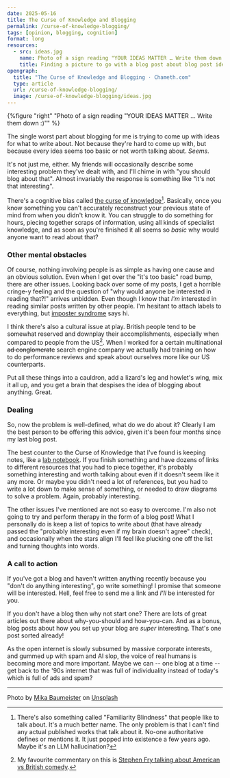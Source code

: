 ```yaml
---
date: 2025-05-16
title: The Curse of Knowledge and Blogging
permalink: /curse-of-knowledge-blogging/
tags: [opinion, blogging, cognition]
format: long
resources:
  - src: ideas.jpg
    name: Photo of a sign reading "YOUR IDEAS MATTER … Write them down :)"
    title: Finding a picture to go with a blog post about blog post ideas is hard, OK?
opengraph:
  title: "The Curse of Knowledge and Blogging · Chameth.com"
  type: article
  url: /curse-of-knowledge-blogging/
  image: /curse-of-knowledge-blogging/ideas.jpg
---
```


{%figure "right" "Photo of a sign reading \"YOUR IDEAS MATTER … Write them down :)\"" %}

The single worst part about blogging for me is trying to come up with ideas
for what to write about. Not because they're hard to come up with, but because
every idea seems too basic or not worth talking about. _Seems_.

It's not just me, either. My friends will occasionally describe some interesting
problem they've dealt with, and I'll chime in with "you should blog about that".
Almost invariably the response is something like "it's not that interesting".

There's a cognitive bias called [the curse of knowledge](https://en.wikipedia.org/wiki/Curse_of_knowledge)[^1].
Basically, once you know something you can't accurately reconstruct your previous
state of mind from when you didn't know it. You can struggle to do something
for hours, piecing together scraps of information, using all kinds of specialist
knowledge, and as soon as you're finished it all seems so _basic_ why would
anyone want to read about that?

<!--more-->

### Other mental obstacles

Of course, nothing involving people is as simple as having one cause and an
obvious solution. Even when I get over the "it's too basic" road bump, there
are other issues. Looking back over some of my posts, I get a horrible cringe-y
feeling and the question of "why would anyone be interested in reading that?!"
arrives unbidden. Even though I know that _I'm_ interested in reading similar
posts written by other people. I'm hesitant to attach labels to everything, but
[imposter syndrome](https://en.wikipedia.org/wiki/Impostor_syndrome) says hi.

I think there's also a cultural issue at play. British people tend to be
somewhat reserved and downplay their accomplishments, especially when compared
to people from the US[^2]. When I worked for a certain multinational
~~ad conglomerate~~ search engine company we actually had training on how to do
performance reviews and speak about ourselves more like our US counterparts.

Put all these things into a cauldron, add a lizard's leg and howlet's wing,
mix it all up, and you get a brain that despises the idea of blogging about
anything. Great.

### Dealing

So, now the problem is well-defined, what do we do about it? Clearly I am the
best person to be offering this advice, given it's been four months since my
last blog post.

The best counter to the Curse of Knowledge that I've found is keeping notes,
like a [lab notebook](https://en.wikipedia.org/wiki/Lab_notebook). If you
finish something and have dozens of links to different resources that you had
to piece together, it's probably something interesting and worth talking about
even if it doesn't seem like it any more. Or maybe you didn't need a lot of
references, but you had to write a lot down to make sense of something, or
needed to draw diagrams to solve a problem. Again, probably interesting.

The other issues I've mentioned are not so easy to overcome. I'm also not going
to try and perform therapy in the form of a blog post! What I personally do is
keep a list of topics to write about (that have already passed the "probably
interesting even if my brain doesn't agree" check), and occasionally when the
stars align I'll feel like plucking one off the list and turning thoughts into
words.

### A call to action

If you've got a blog and haven't written anything recently because you "don't
do anything interesting", go write something! I promise that someone will be
interested. Hell, feel free to send me a link and _I'll_ be interested for you.

If you don't have a blog then why not start one? There are lots of great articles
out there about why-you-should and how-you-can. And as a bonus, blog posts about
how you set up your blog are _super_ interesting. That's one post sorted already!

As the open internet is slowly subsumed by massive corporate interests, and
gummed up with spam and AI slop, the voice of real humans is becoming more and
more important. Maybe we can -- one blog at a time -- get back to the '90s
internet that was full of individuality instead of today's which is full of ads
and spam?

[^1]: There's also something called "Familiarity Blindness" that people like to
talk about. It's a much better name. The only problem is that I can't find any
actual published works that talk about it. No-one authoritative defines or
mentions it. It just popped into existence a few years ago. Maybe it's an LLM
hallucination?

[^2]: My favourite commentary on this is [Stephen Fry talking about American vs British comedy](https://www.youtube.com/watch?v=8k2AbqTBxao).

----

Photo by <a href="https://unsplash.com/@kommumikation">Mika Baumeister</a> on <a href="https://unsplash.com/photos/a-sign-on-the-side-of-a-building-LaqL8nxiacc">Unsplash</a>
